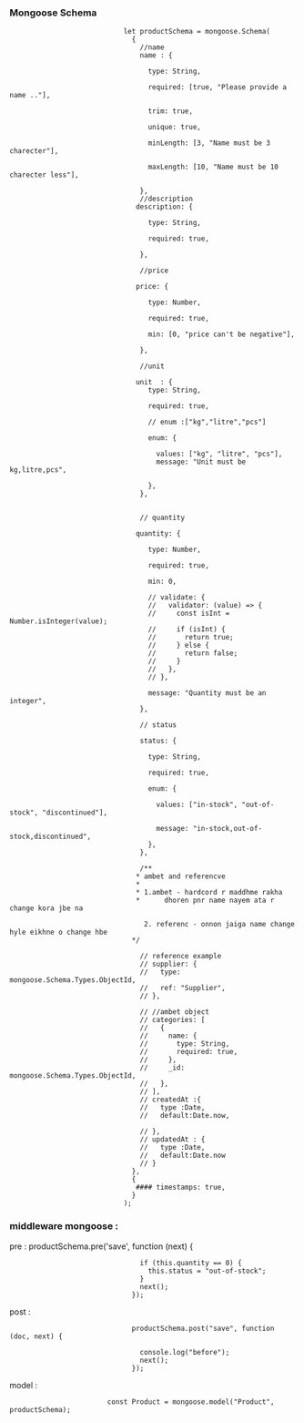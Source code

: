 ### Mongoose Schema

                                let productSchema = mongoose.Schema(
                                  {
                                    //name
                                    name : {
                                    
                                      type: String,
                                      
                                      required: [true, "Please provide a name .."],
                                      
                                      trim: true,
                                      
                                      unique: true,
                                      
                                      minLength: [3, "Name must be 3 charecter"],
                                      
                                      maxLength: [10, "Name must be 10 charecter less"],
                                      
                                    },
                                    //description
                                   description: {
                                    
                                      type: String,
                                      
                                      required: true,
                                      
                                    },
                                    
                                    //price
                                    
                                   price: {
                                    
                                      type: Number,
                                      
                                      required: true,
                                      
                                      min: [0, "price can't be negative"],
                                      
                                    },
                                    
                                    //unit
                                    
                                   unit  : {
                                      type: String,
                                      
                                      required: true,
                                      
                                      // enum :["kg","litre","pcs"]
                                      
                                      enum: {
                                      
                                        values: ["kg", "litre", "pcs"],
                                        message: "Unit must be kg,litre,pcs",
                                        
                                      },
                                    },
                                    
                                    
                                    // quantity
                                    
                                   quantity: {
                                    
                                      type: Number,
                                      
                                      required: true,
                                      
                                      min: 0,
                                      
                                      // validate: {
                                      //   validator: (value) => {
                                      //     const isInt = Number.isInteger(value);
                                      //     if (isInt) {
                                      //       return true;
                                      //     } else {
                                      //       return false;
                                      //     }
                                      //   },
                                      // },
                                      
                                      message: "Quantity must be an integer",
                                    },
                                    
                                    // status
                                    
                                    status: {
                                    
                                      type: String,
                                      
                                      required: true,
                                      
                                      enum: {
                                      
                                        values: ["in-stock", "out-of-stock", "discontinued"],
                                        
                                        message: "in-stock,out-of-stock,discontinued",
                                      },
                                    },

                                    /**
                                   * ambet and referencve 
                                   * 
                                   * 1.ambet - hardcord r maddhme rakha
                                   *      dhoren pnr name nayem ata r change kora jbe na

                                     2. referenc - onnon jaiga name change hyle eikhne o change hbe
                                  */

                                    // reference example
                                    // supplier: {
                                    //   type: mongoose.Schema.Types.ObjectId,
                                    //   ref: "Supplier",
                                    // },

                                    // //ambet object
                                    // categories: [
                                    //   {
                                    //     name: {
                                    //       type: String,
                                    //       required: true,
                                    //     },
                                    //     _id: mongoose.Schema.Types.ObjectId,
                                    //   },
                                    // ],
                                    // createdAt :{
                                    //   type :Date,
                                    //   default:Date.now,

                                    // },
                                    // updatedAt : {
                                    //   type :Date,
                                    //   default:Date.now
                                    // }
                                  },
                                  {
                                   #### timestamps: true,
                                  }
                                );

### middleware mongoose :
                    
pre :
                               productSchema.pre('save', function (next) {
 
                                    if (this.quantity == 0) {
                                      this.status = "out-of-stock";
                                    }
                                    next();
                                  });
                                  
                                  
post :             
          
                                  productSchema.post("save", function (doc, next) {
                                  
                                    console.log("before");
                                    next();
                                  });

model : 

                            const Product = mongoose.model("Product", productSchema);
                            
